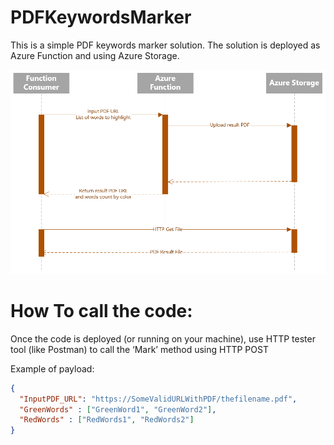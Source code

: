 # PDFKeywordsMarker

This is a simple PDF keywords marker solution.
The solution is deployed as Azure Function and using Azure Storage.

![UML Sequence - Consumer Call](https://github.com/ronisc/PDFKeywordsMarker/blob/main/Documentation/UML%20Sequence%20-%20Consumer%20Call.PNG?raw=true)


# How To call the code:
Once the code is deployed (or running on your machine), 
use HTTP tester tool (like Postman) to call the ‘Mark’ method using HTTP POST

Example of payload:
```JSON
{
  "InputPDF_URL": "https://SomeValidURLWithPDF/thefilename.pdf",
  "GreenWords" : ["GreenWord1", "GreenWord2"],
  "RedWords" : ["RedWords1", "RedWords2"]
}
```